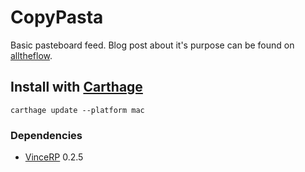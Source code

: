 # CopyPasta

Basic pasteboard feed. Blog post about it's purpose can be found on [alltheflow](https://blog.alltheflow.com/lightweight-reactive-coding-with-swift-and-vincerp/).

## Install with [Carthage](https://github.com/Carthage/Carthage)

```
carthage update --platform mac
```

### Dependencies

- [VinceRP](https://github.com/bvic23/VinceRP) 0.2.5
